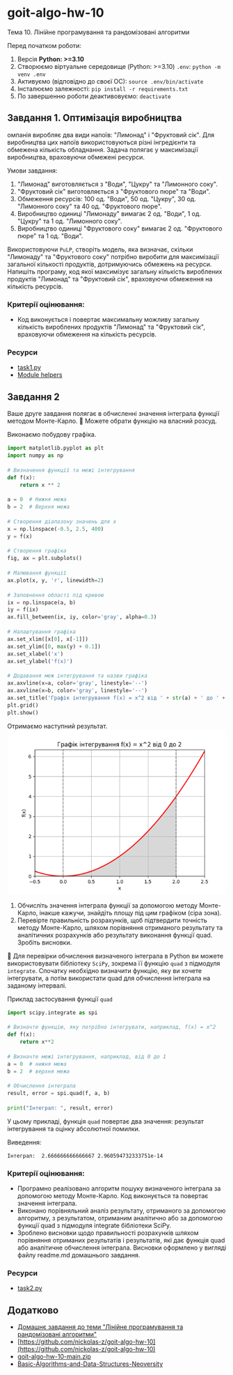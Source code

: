 # goit-algo-hw-10
Тема 10. Лінійне програмування та рандомізовані алгоритми

Перед початком роботи:
1. Версія **Python: >=3.10**
2. Cтворюємо віртуальне середовище (Python: >=3.10) `.env`: `python -m venv .env`
3. Активуємо (відповідно до своєї ОС): `source .env/bin/activate`
4. Інсталюємо залежності: `pip install -r requirements.txt`
5. По завершенню роботи деактивовуємо: `deactivate`

## Завдання 1. Оптимізація виробництва
омпанія виробляє два види напоїв: "Лимонад" і "Фруктовий сік". Для виробництва цих напоїв використовуються різні інгредієнти та обмежена кількість обладнання. Задача полягає у максимізації виробництва, враховуючи обмежені ресурси.

Умови завдання:
1. "Лимонад" виготовляється з "Води", "Цукру" та "Лимонного соку".
2. "Фруктовий сік" виготовляється з "Фруктового пюре" та "Води".
3. Обмеження ресурсів: 100 од. "Води", 50 од. "Цукру", 30 од. "Лимонного соку" та 40 од. "Фруктового пюре".
4. Виробництво одиниці "Лимонаду" вимагає 2 од. "Води", 1 од. "Цукру" та 1 од. "Лимонного соку".
5. Виробництво одиниці "Фруктового соку" вимагає 2 од. "Фруктового пюре" та 1 од. "Води".

Використовуючи `PuLP`, створіть модель, яка визначає, скільки "Лимонаду" та "Фруктового соку" потрібно виробити для максимізації загальної кількості продуктів, дотримуючись обмежень на ресурси. Напишіть програму, код якої максимізує загальну кількість вироблених продуктів "Лимонад" та "Фруктовий сік", враховуючи обмеження на кількість ресурсів.

### Критерії оцінювання:
- Код виконується і повертає максимальну можливу загальну кількість вироблених продуктів "Лимонад" та "Фруктовий сік", враховуючи обмеження на кількість ресурсів.

### Ресурси
- [task1.py](./task1.py)
- [Module helpers](./helpers)

## Завдання 2
Ваше друге завдання полягає в обчисленні значення інтеграла функції методом Монте-Карло.
📖 Можете обрати функцію на власний розсуд.

Виконаємо побудову графіка.
```python
import matplotlib.pyplot as plt
import numpy as np

# Визначення функції та межі інтегрування
def f(x):
    return x ** 2

a = 0  # Нижня межа
b = 2  # Верхня межа

# Створення діапазону значень для x
x = np.linspace(-0.5, 2.5, 400)
y = f(x)

# Створення графіка
fig, ax = plt.subplots()

# Малювання функції
ax.plot(x, y, 'r', linewidth=2)

# Заповнення області під кривою
ix = np.linspace(a, b)
iy = f(ix)
ax.fill_between(ix, iy, color='gray', alpha=0.3)

# Налаштування графіка
ax.set_xlim([x[0], x[-1]])
ax.set_ylim([0, max(y) + 0.1])
ax.set_xlabel('x')
ax.set_ylabel('f(x)')

# Додавання меж інтегрування та назви графіка
ax.axvline(x=a, color='gray', linestyle='--')
ax.axvline(x=b, color='gray', linestyle='--')
ax.set_title('Графік інтегрування f(x) = x^2 від ' + str(a) + ' до ' + str(b))
plt.grid()
plt.show()
```

Отримаємо наступний результат.
![Графік](./result.png)


1. Обчисліть значення інтеграла функції за допомогою методу Монте-Карло, інакше кажучи, знайдіть площу під цим графіком (сіра зона).
2. Перевірте правильність розрахунків, щоб підтвердити точність методу Монте-Карло, шляхом порівняння отриманого результату та аналітичних розрахунків або результату виконання функції quad. Зробіть висновки.

📖 Для перевірки обчислення визначеного інтеграла в Python ви можете використовувати бібліотеку `SciPy`, зокрема її функцію `quad` з підмодуля `integrate`. Спочатку необхідно визначити функцію, яку ви хочете інтегрувати, а потім використати quad для обчислення інтеграла на заданому інтервалі.

Приклад застосування функції `quad`
```python
import scipy.integrate as spi

# Визначте функцію, яку потрібно інтегрувати, наприклад, f(x) = x^2
def f(x):
    return x**2

# Визначте межі інтегрування, наприклад, від 0 до 1
a = 0  # нижня межа
b = 2  # верхня межа

# Обчислення інтеграла
result, error = spi.quad(f, a, b)

print("Інтеграл: ", result, error)
```
У цьому прикладі, функція `quad` повертає два значення: результат інтегрування та оцінку абсолютної помилки.

Виведення:
```
Інтеграл:  2.666666666666667 2.960594732333751e-14
```

### Критерії оцінювання:
- Програмно реалізовано алгоритм пошуку визначеного інтеграла за допомогою методу Монте-Карло. Код виконується та повертає значення інтеграла.
- Виконано порівняльний аналіз результату, отриманого за допомогою алгоритму, з результатом, отриманим аналітично або за допомогою функції quad з підмодуля integrate бібліотеки SciPy.
- Зроблено висновки щодо правильності розрахунків шляхом порівняння отриманих результатів і результатів, які дає функція quad або аналітичне обчислення інтеграла. Висновки оформлено у вигляді файлу readme.md домашнього завдання.

### Ресурси
- [task2.py](./task2.py)

## Додатково
- [Домашнє завдання до теми "Лінійне програмування та рандомізовані алгоритми"](https://www.edu.goit.global/uk/learn/24858703/19646173/19658355/homework)
- [https://github.com/nickolas-z/goit-algo-hw-10](https://github.com/nickolas-z/goit-algo-hw-10)
- [goit-algo-hw-10-main.zip]()
- [Basic-Algorithms-and-Data-Structures-Neoversity](https://github.com/nickolas-z/Basic-Algorithms-and-Data-Structures-Neoversity)